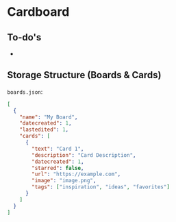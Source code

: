 # Cardboard

## To-do's
- 

## Storage Structure (Boards & Cards)

`boards.json`:

```json
[
  {
    "name": "My Board",
    "datecreated": 1,
    "lastedited": 1,
    "cards": [
      {
        "text": "Card 1",
        "description": "Card Description",
        "datecreated": 1,
        "starred": false,
        "url": "https://example.com",
        "image": "image.png",
        "tags": ["inspiration", "ideas", "favorites"]
      }
    ]
  }
]
```
